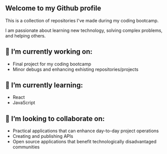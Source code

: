 ## Welcome to my Github profile
This is a collection of repositories I've made during my coding bootcamp.

I am passionate about learning new technology, solving complex problems, and helping others.

## 🔭 I’m currently working on:
- Final project for my coding bootcamp
- Minor debugs and enhancing exhisting repositories/projects

## 🌱 I’m currently learning:
- React
- JavaScript

## 🧐 I’m looking to collaborate on:
- Practical applications that can enhance day-to-day project operations
- Creating and publishing APIs
- Open source applications that benefit technologically disadvantaged communities



<!--
-  I’m looking for help with ...
- 💬 Ask me about ...

- ⚡ Fun fact: ...
-->
